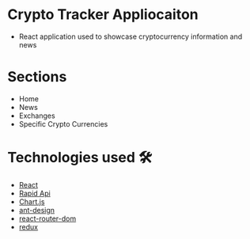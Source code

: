 # Crypto Tracker Appliocaiton

- React application used to showcase cryptocurrency information and news

# Sections

- Home
- News
- Exchanges
- Specific Crypto Currencies

# Technologies used 🛠️

- [React](https://reactjs.org/)
- [Rapid Api](https://rapidapi.com/hub)
- [Chart.js](https://www.chartjs.org/)
- [ant-design](https://ant.design/)
- [react-router-dom](https://reactrouter.com/web/guides/quick-start)
- [redux](https://redux.js.org/)

